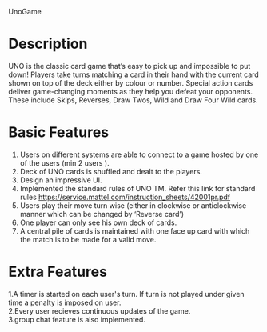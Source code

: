 UnoGame

# Description
UNO is the classic card game that’s easy to pick up and impossible to put
down! Players take turns matching a card in their hand with the current
card shown on top of the deck either by colour or number. Special action
cards deliver game-changing moments as they help you defeat your
opponents. These include Skips, Reverses, Draw Twos, Wild and Draw Four
Wild cards.

# Basic Features
1. Users on different systems are able to connect to a game
hosted by one of the users (min 2 users ).
2. Deck of UNO cards is shuffled and dealt to the players.
3. Design an impressive UI.
4. Implemented the standard rules of UNO
TM. Refer this link for standard rules
https://service.mattel.com/instruction_sheets/42001pr.pdf
5. Users play their move turn wise (either in clockwise or anticlockwise
manner which can be changed by ‘Reverse card’)
6. One player can only see his own deck of cards.
7. A central pile of cards is maintained with one face up card with which
the match is to be made for a valid move.

# Extra Features
1.A timer is started on each user's turn. If turn is not played under given
time a penalty is imposed on user. <br />
2.Every user recieves continuous updates of the game. <br />
3.group chat feature is also implemented.



